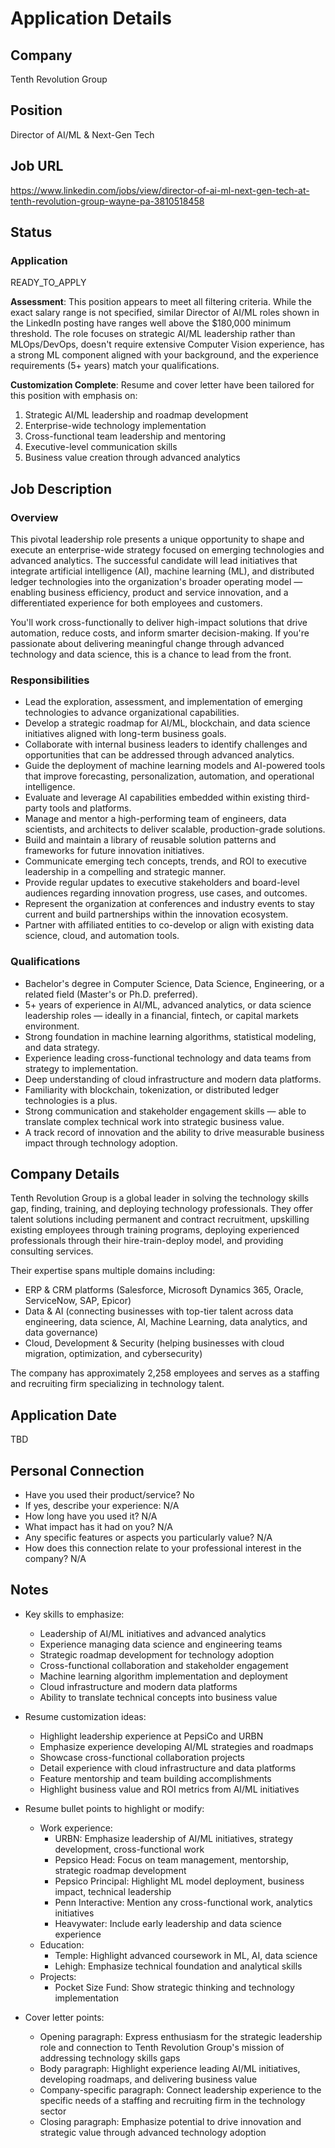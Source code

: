 # Application Details

## Company
Tenth Revolution Group

## Position
Director of AI/ML & Next-Gen Tech

## Job URL
https://www.linkedin.com/jobs/view/director-of-ai-ml-next-gen-tech-at-tenth-revolution-group-wayne-pa-3810518458

## Status
### Application
READY_TO_APPLY

**Assessment**: This position appears to meet all filtering criteria. While the exact salary range is not specified, similar Director of AI/ML roles shown in the LinkedIn posting have ranges well above the $180,000 minimum threshold. The role focuses on strategic AI/ML leadership rather than MLOps/DevOps, doesn't require extensive Computer Vision experience, has a strong ML component aligned with your background, and the experience requirements (5+ years) match your qualifications.

**Customization Complete**: Resume and cover letter have been tailored for this position with emphasis on:
1. Strategic AI/ML leadership and roadmap development
2. Enterprise-wide technology implementation
3. Cross-functional team leadership and mentoring
4. Executive-level communication skills
5. Business value creation through advanced analytics

## Job Description
### Overview

This pivotal leadership role presents a unique opportunity to shape and execute an enterprise-wide strategy focused on emerging technologies and advanced analytics. The successful candidate will lead initiatives that integrate artificial intelligence (AI), machine learning (ML), and distributed ledger technologies into the organization's broader operating model — enabling business efficiency, product and service innovation, and a differentiated experience for both employees and customers.

You'll work cross-functionally to deliver high-impact solutions that drive automation, reduce costs, and inform smarter decision-making. If you're passionate about delivering meaningful change through advanced technology and data science, this is a chance to lead from the front.

### Responsibilities

- Lead the exploration, assessment, and implementation of emerging technologies to advance organizational capabilities.
- Develop a strategic roadmap for AI/ML, blockchain, and data science initiatives aligned with long-term business goals.
- Collaborate with internal business leaders to identify challenges and opportunities that can be addressed through advanced analytics.
- Guide the deployment of machine learning models and AI-powered tools that improve forecasting, personalization, automation, and operational intelligence.
- Evaluate and leverage AI capabilities embedded within existing third-party tools and platforms.
- Manage and mentor a high-performing team of engineers, data scientists, and architects to deliver scalable, production-grade solutions.
- Build and maintain a library of reusable solution patterns and frameworks for future innovation initiatives.
- Communicate emerging tech concepts, trends, and ROI to executive leadership in a compelling and strategic manner.
- Provide regular updates to executive stakeholders and board-level audiences regarding innovation progress, use cases, and outcomes.
- Represent the organization at conferences and industry events to stay current and build partnerships within the innovation ecosystem.
- Partner with affiliated entities to co-develop or align with existing data science, cloud, and automation tools.

### Qualifications

- Bachelor's degree in Computer Science, Data Science, Engineering, or a related field (Master's or Ph.D. preferred).
- 5+ years of experience in AI/ML, advanced analytics, or data science leadership roles — ideally in a financial, fintech, or capital markets environment.
- Strong foundation in machine learning algorithms, statistical modeling, and data strategy.
- Experience leading cross-functional technology and data teams from strategy to implementation.
- Deep understanding of cloud infrastructure and modern data platforms.
- Familiarity with blockchain, tokenization, or distributed ledger technologies is a plus.
- Strong communication and stakeholder engagement skills — able to translate complex technical work into strategic business value.
- A track record of innovation and the ability to drive measurable business impact through technology adoption.

## Company Details
Tenth Revolution Group is a global leader in solving the technology skills gap, finding, training, and deploying technology professionals. They offer talent solutions including permanent and contract recruitment, upskilling existing employees through training programs, deploying experienced professionals through their hire-train-deploy model, and providing consulting services.

Their expertise spans multiple domains including:
- ERP & CRM platforms (Salesforce, Microsoft Dynamics 365, Oracle, ServiceNow, SAP, Epicor)
- Data & AI (connecting businesses with top-tier talent across data engineering, data science, AI, Machine Learning, data analytics, and data governance)
- Cloud, Development & Security (helping businesses with cloud migration, optimization, and cybersecurity)

The company has approximately 2,258 employees and serves as a staffing and recruiting firm specializing in technology talent.

## Application Date
TBD

## Personal Connection
- Have you used their product/service? No
- If yes, describe your experience: N/A
- How long have you used it? N/A
- What impact has it had on you? N/A
- Any specific features or aspects you particularly value? N/A
- How does this connection relate to your professional interest in the company? N/A

## Notes
- Key skills to emphasize:
  - Leadership of AI/ML initiatives and advanced analytics
  - Experience managing data science and engineering teams
  - Strategic roadmap development for technology adoption
  - Cross-functional collaboration and stakeholder engagement
  - Machine learning algorithm implementation and deployment
  - Cloud infrastructure and modern data platforms
  - Ability to translate technical concepts into business value

- Resume customization ideas:
  - Highlight leadership experience at PepsiCo and URBN
  - Emphasize experience developing AI/ML strategies and roadmaps
  - Showcase cross-functional collaboration projects
  - Detail experience with cloud infrastructure and data platforms
  - Feature mentorship and team building accomplishments
  - Highlight business value and ROI metrics from AI/ML initiatives

- Resume bullet points to highlight or modify:
  - Work experience:
    - URBN: Emphasize leadership of AI/ML initiatives, strategy development, cross-functional work
    - Pepsico Head: Focus on team management, mentorship, strategic roadmap development
    - Pepsico Principal: Highlight ML model deployment, business impact, technical leadership
    - Penn Interactive: Mention any cross-functional work, analytics initiatives
    - Heavywater: Include early leadership and data science experience
  - Education:
    - Temple: Highlight advanced coursework in ML, AI, data science
    - Lehigh: Emphasize technical foundation and analytical skills
  - Projects:
    - Pocket Size Fund: Show strategic thinking and technology implementation

- Cover letter points:
  - Opening paragraph: Express enthusiasm for the strategic leadership role and connection to Tenth Revolution Group's mission of addressing technology skills gaps
  - Body paragraph: Highlight experience leading AI/ML initiatives, developing roadmaps, and delivering business value
  - Company-specific paragraph: Connect leadership experience to the specific needs of a staffing and recruiting firm in the technology sector
  - Closing paragraph: Emphasize potential to drive innovation and strategic value through advanced technology adoption